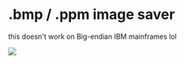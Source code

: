 # .bmp / .ppm image saver

this doesn't work on Big-endian IBM mainframes lol

![](https://user-images.githubusercontent.com/47254941/160219103-7f233b4c-de47-451d-b2cb-3411ae8cb611.png)
